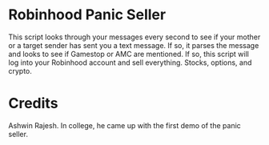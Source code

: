 # Robinhood Panic Seller

This script looks through your messages every second to see if your mother or a target sender has sent you a text message. If so, it parses the message and looks to see if Gamestop or AMC are mentioned. If so, this script will log into your Robinhood account and sell everything. Stocks, options, and crypto. 

# Credits
Ashwin Rajesh. In college, he came up with the first demo of the panic seller. 
